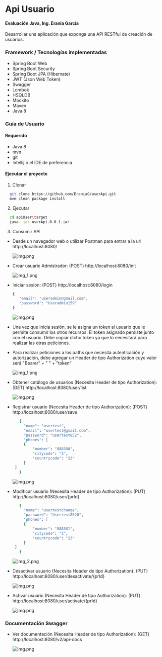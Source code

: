 # Api Usuario

#### Evaluación Java, Ing. Erania García

Desarrollar una aplicación que exponga una API RESTful de creación de usuarios.

### Framework / Tecnologías implementadas

* Spring Boot Web
* Spring Boot Security
* Spring Boot JPA (Hibernate)
* JWT (Json Web Token)
* Swagger
* Lombok
* HSQLDB
* Mockito
* Maven
* Java 8

### Guía de Usuario

#### Requerido

* Java 8
* mvn
* git
* Intellij o el IDE de preferencia

#### Ejecutar el proyecto

1. Clonar

 ```bash
   git clone https://github.com/EraniaG/userApi.git
   mvn clean package install
 ```

2. Ejecutar

 ```bash
   cd apiUser\target
   java -jar userApi-0.0.1.jar
 ```

3. Consumir API

* Desde un navegador web o utilizar Postman para entrar a la url http://localhost:8080/
  

  ![img.png](imagesReadme/img.png)

  
* Crear usuario Admistrador: (POST) http://localhost:8080/init
  

  ![img_1.png](imagesReadme/img_init.png)
  

* Iniciar sesión: (POST) http://localhost:8080/login
   ```bash
  {
      "email": "useradmin@gmail.com",
      "password": "Useradmin159"
  }
   ```
 

  ![img.png](imagesReadme/img_login.png)
  

* Una vez que inicia sesión, se le asigna un token al usuario que le permite consumir los otros recursos. El token
  asignado persiste junto con el usuario. Debe copiar dicho token ya que lo necesitará para realizar las otras peticiones.
  

* Para realizar peticiones a los paths que necesita autenticación y autorización, debe agregar 
  un Header de tipo Authorization cuyo valor será "Bearer" + " " + "token"
  

  ![img_1.png](imagesReadme/img_auth.png)
  

* Obtener catálogo de usuarios (Necesita Header de tipo Authorization): (GET) http://localhost:8080/user/list
  
  
  ![img.png](imagesReadme/img_list_user.png)


* Registrar usuario (Necesita Header de tipo Authorization): (POST) http://localhost:8080/user/save
   ```bash
      {
        "name": "usertest",
        "email": "usertest@gmail.com",
        "password": "Usertest852",
        "phones": [
		{
			"number": "888888",
			"citycode": "3",
			"countrycode": "23"
		}
	]
      }
   ```
  

  ![img.png](imagesReadme/img_save.png)
  
  
* Modificar usuario (Necesita Header de tipo Authorization): (PUT) http://localhost:8080/user/{prId}
   ```bash
      {
        "name": "usertestchange",
        "password": "Usertest8520",
        "phones": [
		{
			"number": "888881",
			"citycode": "3",
			"countrycode": "23"
		}
	]
      }
   ```
  

  ![img_2.png](imagesReadme/img_update.png)
  

* Desactivar usuario (Necesita Header de tipo Authorization): (PUT) http://localhost:8080/user/desactivate/{prId}
  

  ![img.png](imagesReadme/img_desactivate.png)
  
  
* Activar usuario (Necesita Header de tipo Authorization): (PUT) http://localhost:8080/user/activate/{prId}
  

  ![img.png](imagesReadme/img_activate.png)


### Documentación Swagger

* Ver documentación (Necesita Header de tipo Authorization): (GET) http://localhost:8080/v2/api-docs


  ![img.png](imagesReadme/img_docs.png)

